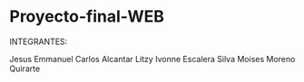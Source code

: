 # Proyecto-final-WEB

INTEGRANTES:
 
 Jesus Emmanuel Carlos Alcantar
 Litzy Ivonne Escalera Silva
 Moises Moreno Quirarte 

